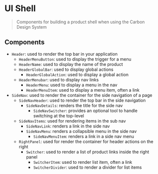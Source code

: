 # UI Shell

> Components for building a product shell when using the Carbon Design System

## Components

- `Header`: used to render the top bar in your application
  - `HeaderMenuButton`: used to display the trigger for a menu
  - `HeaderName`: used to display the name of the product
  - `HeaderGlobalBar`: used to display global actions
    - `HeaderGlobalAction`: used to display a global action
  - `HeaderMenubar`: used to display nav links
    - `HeaderMenu`: used to display a menu in the nav
    - `HeaderMenuItem`: used to display a menu item, often a link
- `SideNav`: used to render the container for the side navigation of a page
  - `SideNavHeader`: used to render the top bar in the side navigation
    - `SideNavDetails`: renders the title for the side nav
      - `SideNavSwitcher`: provides an optional tool to handle switching at the
        top-level
  - `SideNavItems`: used for rendering items in the sub nav
    - `SideNavLink`: renders a link in the side nav
    - `SideNavMenu`: renders a collapsible menu in the side nav
      - `SideNavMenuItem`: renders a link in a side nav menu
  - `RightPanel`: used for render the container for header actions on the right
    - `Switcher`: used to render a list of product links inside the right panel
      - `SwitcherItem`: used to render list item, often a link
      - `SwitcherDivider`: used to render a divider for list items
